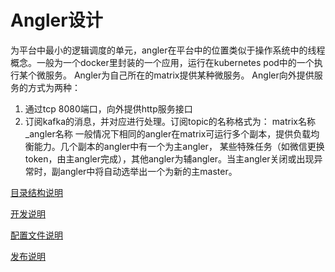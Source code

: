 # Angler设计

为平台中最小的逻辑调度的单元，angler在平台中的位置类似于操作系统中的线程概念。一般为一个docker里封装的一个应用，运行在kubernetes pod中的一个执行某个微服务。
Angler为自己所在的matrix提供某种微服务。
Angler向外提供服务的方式为两种：
1.	通过tcp 8080端口，向外提供http服务接口
2.	订阅kafka的消息，并对应进行处理。订阅topic的名称格式为：
	matrix名称_angler名称
一般情况下相同的angler在matrix可运行多个副本，提供负载均衡能力。几个副本的angler中有一个为主angler，
某些特殊任务（如微信更换token，由主angler完成），其他angler为辅angler。当主angler关闭或出现异常时，副angler中将自动选举出一个为新的主master。


[目录结构说明](https://github.com/IvoryRaptor/InvoryRaptor/blob/master/angler/DIR.md)

[开发说明](https://github.com/IvoryRaptor/InvoryRaptor/blob/master/angler/DEV.md)

[配置文件说明](https://github.com/IvoryRaptor/InvoryRaptor/blob/master/angler/CONFIG.md)

[发布说明](https://github.com/IvoryRaptor/InvoryRaptor/blob/master/angler/PUBLISH.md)
